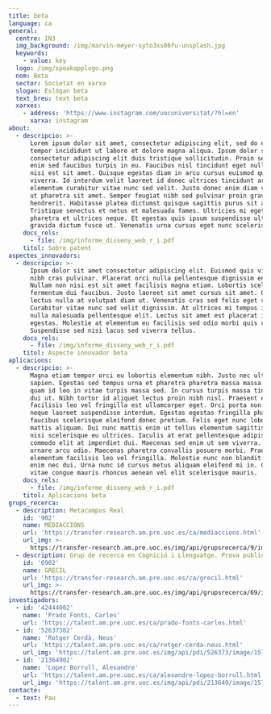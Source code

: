 ```yaml
---
title: beta
language: ca
general:
  centre: IN3
  img_background: /img/marvin-meyer-syto3xs06fu-unsplash.jpg
  keywords:
    - value: key
  logo: /img/speakapplogo.png
  nom: Beta
  sector: Societat en xarxa
  slogan: Eslògan beta
  text_breu: text beta
  xarxes:
    - address: 'https://www.instagram.com/uocuniversitat/?hl=en'
      xarxa: instagram
about:
  - descripcio: >-
      Lorem ipsum dolor sit amet, consectetur adipiscing elit, sed do eiusmod
      tempor incididunt ut labore et dolore magna aliqua. Ipsum dolor sit amet
      consectetur adipiscing elit duis tristique sollicitudin. Proin sed libero
      enim sed faucibus turpis in eu. Faucibus nisl tincidunt eget nullam non
      nisi est sit amet. Quisque egestas diam in arcu cursus euismod quis
      viverra. Id interdum velit laoreet id donec ultrices tincidunt arcu. Vitae
      elementum curabitur vitae nunc sed velit. Justo donec enim diam vulputate
      ut pharetra sit amet. Semper feugiat nibh sed pulvinar proin gravida
      hendrerit. Habitasse platea dictumst quisque sagittis purus sit amet.
      Tristique senectus et netus et malesuada fames. Ultricies mi eget mauris
      pharetra et ultrices neque. Et egestas quis ipsum suspendisse ultrices
      gravida dictum fusce ut. Venenatis urna cursus eget nunc scelerisque.
    docs_rels:
      - file: /img/informe_disseny_web_r_i.pdf
    titol: Sobre patent
aspectes_innovadors:
  - descripcio: >-
      Ipsum dolor sit amet consectetur adipiscing elit. Euismod quis viverra
      nibh cras pulvinar. Placerat orci nulla pellentesque dignissim enim.
      Nullam non nisi est sit amet facilisis magna etiam. Lobortis scelerisque
      fermentum dui faucibus. Justo laoreet sit amet cursus sit amet. Quis
      lectus nulla at volutpat diam ut. Venenatis cras sed felis eget velit.
      Curabitur vitae nunc sed velit dignissim. At ultrices mi tempus imperdiet
      nulla malesuada pellentesque elit. Lectus sit amet est placerat in
      egestas. Molestie at elementum eu facilisis sed odio morbi quis commodo.
      Suspendisse sed nisi lacus sed viverra tellus.
    docs_rels:
      - file: /img/informe_disseny_web_r_i.pdf
    titol: Aspecte innovador beta
aplicacions:
  - descripcio: >-
      Magna etiam tempor orci eu lobortis elementum nibh. Justo nec ultrices dui
      sapien. Egestas sed tempus urna et pharetra pharetra massa massa. Lectus
      quam id leo in vitae turpis massa sed. In cursus turpis massa tincidunt
      dui ut. Nibh tortor id aliquet lectus proin nibh nisl. Praesent elementum
      facilisis leo vel fringilla est ullamcorper eget. Orci porta non pulvinar
      neque laoreet suspendisse interdum. Egestas egestas fringilla phasellus
      faucibus scelerisque eleifend donec pretium. Felis eget nunc lobortis
      mattis aliquam. Dui nunc mattis enim ut tellus elementum sagittis. In nisl
      nisi scelerisque eu ultrices. Iaculis at erat pellentesque adipiscing
      commodo elit at imperdiet dui. Maecenas sed enim ut sem viverra. Dui id
      ornare arcu odio. Maecenas pharetra convallis posuere morbi. Praesent
      elementum facilisis leo vel fringilla. Molestie nunc non blandit massa
      enim nec dui. Urna nunc id cursus metus aliquam eleifend mi in. Cursus
      vitae congue mauris rhoncus aenean vel elit scelerisque mauris.
    docs_rels:
      - file: /img/informe_disseny_web_r_i.pdf
    titol: Aplicacions beta
grups_recerca:
  - description: Metacampus Real
    id: '902'
    name: MEDIACCIONS
    url: 'https://transfer-research.am.pre.uoc.es/ca/mediaccions.html'
    url_img: >-
      https://transfer-research.am.pre.uoc.es/img/api/grupsrecerca/9/image/1573919706793
  - description: Grup de recerca en Cognició i Llenguatge. Prova publicació
    id: '6902'
    name: GRECIL
    url: 'https://transfer-research.am.pre.uoc.es/ca/grecil.html'
    url_img: >-
      https://transfer-research.am.pre.uoc.es/img/api/grupsrecerca/69/image/1573820863832
investigadors:
  - id: '42444002'
    name: 'Prado Fonts, Carles'
    url: 'https://talent.am.pre.uoc.es/ca/prado-fonts-carles.html'
  - id: '52637302'
    name: 'Rotger Cerdà, Neus'
    url: 'https://talent.am.pre.uoc.es/ca/rotger-cerda-neus.html'
    url_img: 'https://talent.am.pre.uoc.es/img/api/pdi/526373/image/1573926566251'
  - id: '21364902'
    name: 'Lopez Borrull, Alexandre'
    url: 'https://talent.am.pre.uoc.es/ca/alexandre-lopez-borrull.html'
    url_img: 'https://talent.am.pre.uoc.es/img/api/pdi/213649/image/1573933327138'
contacte:
  - text: Pau
---
```



